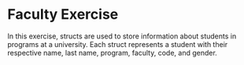 # Faculty Exercise

In this exercise, structs are used to store information about students in programs at a university. Each struct represents a student with their respective name, last name, program, faculty, code, and gender.



